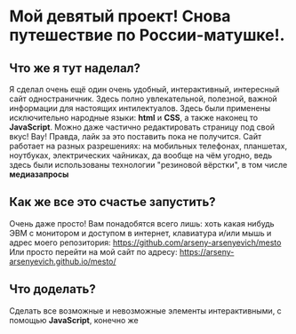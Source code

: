 # **Мой девятый проект!** Снова путешествие по России-матушке!.
## **Что же я тут наделал?**
Я сделал очень ещё один очень удобный, интерактивный, интересный сайт одностраничник. Здесь полно увлекательной, полезной, важной информации для настоящих интилектуалов. Здесь были применены исключительно народные языки: **html** и **CSS**, а также наконец то **JavaScript**.
Можно даже частично редактировать страницу под свой вкус! Вау! Правда, лайк за это поставить пока не получится.
Сайт работает на разных разрешениях: на мобильных телефонах, планшетах, ноутбуках, электрических чайниках, да вообще на чём угодно, ведь здесь были использованы технологии "резиновой вёрстки", в том числе **медиазапросы**
## **Как же все это счастье запустить?**
Очень даже просто! Вам понадобятся всего лишь: хоть какая нибудь ЭВМ с монитором и доступом в интернет, клавиатура и/или мышь и адрес моего репозитория: https://github.com/arseny-arsenyevich/mesto
Или просто перейти на мой сайт по адресу: https://arseny-arsenyevich.github.io/mesto/
## **Что доделать?**
Сделать все возможные и невозможные элементы интерактивными, с помощью **JavaScript**, конечно же
